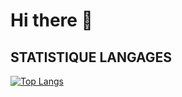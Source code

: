 # Hi there 👋

## STATISTIQUE LANGAGES
[![Top Langs](https://github-readme-stats.vercel.app/api/top-langs/?username=Najoro&layout=compact)](https://github.com/Najoro/github-readme-stats)
